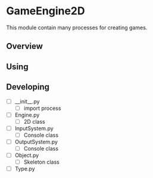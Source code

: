 # GameEngine2D
This module contain many processes for creating games.

## Overview

## Using

## Developing
- [ ] \_\_init__.py
  - [ ] import process
- [ ] Engine.py
  - [ ] 2D class
- [ ] InputSystem.py
  - [ ] Console class
- [ ] OutputSystem.py
  - [ ] Console class
- [ ] Object.py
  - [ ] Skeleton class
- [ ] Type.py
